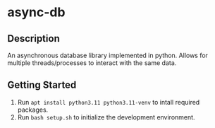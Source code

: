 # async-db
## Description
An asynchronous database library implemented in python. Allows for multiple threads/processes to interact with the same data.
## Getting Started
1. Run ```apt install python3.11 python3.11-venv``` to intall required packages.
2. Run ```bash setup.sh``` to initialize the development environment.
